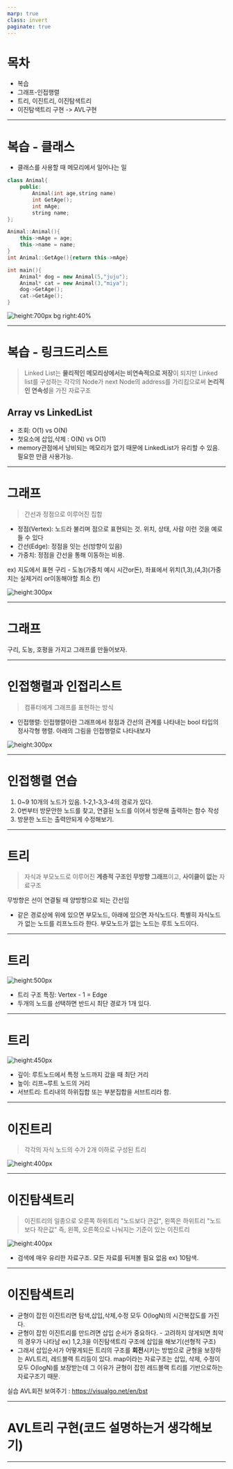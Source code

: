 ```yaml
---
marp: true
class: invert
paginate: true
---
```


# 목차

- 복습
- 그래프-인접행렬
- 트리, 이진트리, 이진탐색트리
- 이진탐색트리 구현 -> AVL구현

---
# 복습 - 클래스
- 클래스를 사용할 때 메모리에서 일어나는 일
```cpp
class Animal{
	public:
		Animal(int age,string name)
		int GetAge();
		int mAge;
		string name;
};

Animal::Animal(){
	this->mAge = age;
	this->name = name;
}
int Animal::GetAge(){return this->mAge}

int main(){
	Animal* dog = new Animal(5,"juju");
	Animal* cat = new Animal(3,"miya");
	dog->GetAge();
	cat->GetAge();
}
```
![height:700px bg right:40%](./img/memory.png)

---

# 복습 - 링크드리스트
> Linked List는 **물리적인 메모리상에서는 비연속적으로 저장**이 되지만 Linked list를 구성하는 각각의 Node가 next Node의 address를 가리킴으로써 **논리적인 연속성**을 가진 자료구조


## Array vs LinkedList
- 조회: O(1) vs O(N)
- 첫요소에 삽입,삭제 : O(N) vs O(1)
- memory관점에서 낭비되는 메모리가 없기 때문에 LinkedList가 유리할 수 있음. 필요한 만큼 사용가능.

---

# 그래프

> 간선과 정점으로 이루어진 집합

- 정점(Vertex): 노드라 불리며 점으로 표현되는 것. 위치, 상태, 사람 이런 것을 예로 들 수 있다
- 간선(Edge): 정점을 잇는 선(방향이 있음)
- 가중치: 정점을 간선을 통해 이동하는 비용.

ex) 지도에서 표현 구리 - 도농(가중치 예시 시간or돈), 좌표에서 위치(1,3),(4,3)(가중치는 실제거리 or이동해야할 최소 칸)

![height:300px](./img/graph.png)

---

# 그래프

구리, 도농, 호평을 가지고 그래프를 만들어보자.

---

# 인접행렬과 인접리스트

> 컴퓨터에게 그래프를 표현하는 방식

- 인접행렬: 인접행렬이란 그래프에서 정점과 간선의 관계를 나타내는  bool 타입의 정사각형 행렬. 아래의 그림을 인접행렬로 나타내보자

![height:300px](./img/matrix.png)

---

# 인접행렬 연습

1. 0~9 10개의 노드가 있음. 1-2,1-3,3-4의 경로가 있다.
2. 0번부터 방문안한 노드를 찾고, 연결된 노드를 이어서 방문해 출력하는 함수 작성
3. 방문한 노드는 출력안되게 수정해보기.


---

# 트리

> 자식과 부모노드로 이루어진 **계층적 구조인 무방향 그래프**이고, **사이클이 없는** 자료구조

무방향은 선이 연결될 때 양방향으로 되는 간선임

- 같은 경로상에 위에 있으면 부모노드, 아래에 있으면 자식노드다. 특별히 자식노드가 없는 노드를 리프노드라 한다. 부모노드가 없는 노드는 루트 노드이다.

---

# 트리

![height:500px](./img/tree.png)

- 트리 구조 특징: Vertex - 1 = Edge
- 두개의 노드를 선택하면 반드시 최단 경로가 1개 있다.

---

# 트리

![height:450px](./img/tree2.png)

- 깊이: 루트노드에서 특정 노드까지 갔을 때 최단 거리
- 높이: 리프~루트 노드의 거리
- 서브트리: 트리내의 하위집합 또는 부분집합을 서브트리라 함.

---

# 이진트리

> 각각의 자식 노드의 수가 2개 이하로 구성된 트리
> 
![height:400px](./img/2ndtree.png)

---

# 이진탐색트리

> 이진트리의 일종으로 오른쪽 하위트리 "노드보다 큰값", 왼쪽은 하위트리 "노드보다 작은값" 즉, 왼쪽, 오른쪽으로 나눠지는 기준이 있는 이진트리

![height:400px](./img/bst.png)

- 검색에 매우 유리한 자료구조. 모든 자료를 뒤져볼 필요 없음 ex) 10탐색.

---

# 이진탐색트리

- 균형이 잡힌 이진트리면 탐색,삽입,삭제,수정 모두 O(logN)의 시간복잡도를 가진다.
- 균형이 잡힌 이진트리를 만드려면 삽입 순서가 중요하다. - 고려하지 않게되면 최악의 경우가 나타남
ex) 1,2,3을 이진탐색트리 구조에 삽입을 해보기(선형적 구조)
- 그래서 삽입순서가 어떻게되든 트리의 구조를 **회전**시키는 방법으로 균형을 보장하는 AVL트리, 레드블랙 트리등이 있다. map이라는 자료구조는 삽입, 삭제, 수정이 모두 O(logN)를 보장받는데 그 이유가 균형이 잡힌 레드블랙 트리를 기반으로하는 자료구조기 때문.

실습 AVL회전 보여주기 : https://visualgo.net/en/bst

---

# AVL트리 구현(코드 설명하는거 생각해보기)

---